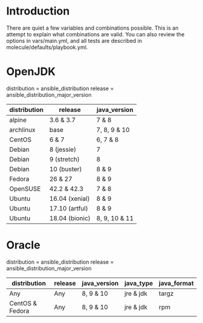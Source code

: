 # Introduction
There are quiet a few variables and combinations possible. This is an attempt
to explain what combinations are valid. You can also review the options in
vars/main.yml, and all tests are described in molecule/defaults/playbook.yml.

# OpenJDK

distribution = ansible_distribution
release = ansible_distribution_major_version

|distribution|release         |java_version   |
|------------|----------------|---------------|
| alpine     | 3.6 & 3.7      | 7 & 8         |
| archlinux  | base           | 7, 8, 9 & 10  |
| CentOS     | 6 & 7          | 6, 7 & 8      |
| Debian     | 8 (jessie)     | 7             |
| Debian     | 9 (stretch)    | 8             |
| Debian     | 10 (buster)    | 8 & 9         |
| Fedora     | 26 & 27        | 8 & 9         |
| OpenSUSE   | 42.2 & 42.3    | 7 & 8         |
| Ubuntu     | 16.04 (xenial) | 8 & 9         |
| Ubuntu     | 17.10 (artful) | 8 & 9         |
| Ubuntu     | 18.04 (bionic) | 8, 9, 10 & 11 |

# Oracle

distribution = ansible_distribution
release = ansible_distribution_major_version

|distribution     |release     |java_version|java_type  |java_format|
|-----------------|------------|------------|-----------|-----------|
| Any             | Any        | 8, 9 & 10  | jre & jdk | targz     |
| CentOS & Fedora | Any        | 8, 9 & 10  | jre & jdk | rpm       |
